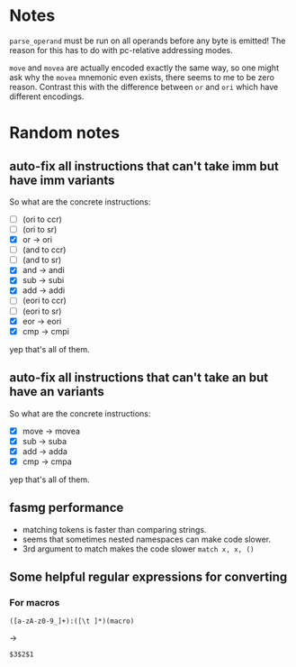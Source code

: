 # Notes

`parse_operand` must be run on all operands before any byte is emitted! The
reason for this has to do with pc-relative addressing modes.

`move` and `movea` are actually encoded exactly the same way, so one might ask why
the `movea` mnemonic even exists, there seems to me to be zero reason.
Contrast this with the difference between `or` and `ori` which have different
encodings.

# Random notes

## auto-fix all instructions that can't take imm but have imm variants

So what are the concrete instructions:
 - [ ] (ori to ccr)
 - [ ] (ori to sr)
 - [x] or -> ori
 - [ ] (and to ccr)
 - [ ] (and to sr)
 - [x] and -> andi
 - [x] sub -> subi
 - [x] add -> addi
 - [ ] (eori to ccr)
 - [ ] (eori to sr)
 - [x] eor -> eori
 - [x] cmp -> cmpi

yep that's all of them.

## auto-fix all instructions that can't take an but have an variants

So what are the concrete instructions:
 - [x] move -> movea
 - [x] sub -> suba
 - [x] add -> adda
 - [x] cmp -> cmpa

yep that's all of them.

## fasmg performance

- matching tokens is faster than comparing strings.
- seems that sometimes nested namespaces can make code slower.
- 3rd argument to match makes the code slower
    `match x, x, ()`

## Some helpful regular expressions for converting

### For macros

`([a-zA-z0-9_]+):([\t ]*)(macro)`

->

`$3$2$1`


